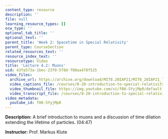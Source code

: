 ```yaml
---
content_type: resource
description: ''
file: null
learning_resource_types: []
ocw_type: ''
optional_tab_title: ''
optional_text: ''
parent_title: 'Week 2: Spacetime in Special Relativity'
parent_type: CourseSection
related_resources_text: ''
resource_index_text: ''
resourcetype: Video
title: 'Lecture 4.2: Muons'
uid: 43fa573a-1bec-23f0-5f8d-f00aa478f525
video_files:
  archive_url: https://archive.org/download/MIT8.20IAP21/MIT8_20IAP21_lec04-2_300k.mp4
  video_captions_file: /courses/8-20-introduction-to-special-relativity-january-iap-2021/8e36a5707ec659fda9261e4ec5f03e32_f08-SYyjMp0.vtt
  video_thumbnail_file: https://img.youtube.com/vi/f08-SYyjMp0/default.jpg
  video_transcript_file: /courses/8-20-introduction-to-special-relativity-january-iap-2021/cbc8c3d06ab552ef6a52112273f5f0af_f08-SYyjMp0.pdf
video_metadata:
  youtube_id: f08-SYyjMp0
---
```


**Description:** A brief introduction to muons and a discussion of time dilation extending the lifetime of particles. (04:47)

**Instructor:** Prof. Markus Klute